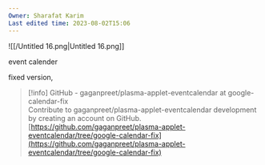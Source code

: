 ```yaml
---
Owner: Sharafat Karim
Last edited time: 2023-08-02T15:06
---
```

![[/Untitled 16.png|Untitled 16.png]]

event calender

fixed version,

> [!info] GitHub - gaganpreet/plasma-applet-eventcalendar at google-calendar-fix  
> Contribute to gaganpreet/plasma-applet-eventcalendar development by creating an account on GitHub.  
> [https://github.com/gaganpreet/plasma-applet-eventcalendar/tree/google-calendar-fix](https://github.com/gaganpreet/plasma-applet-eventcalendar/tree/google-calendar-fix)